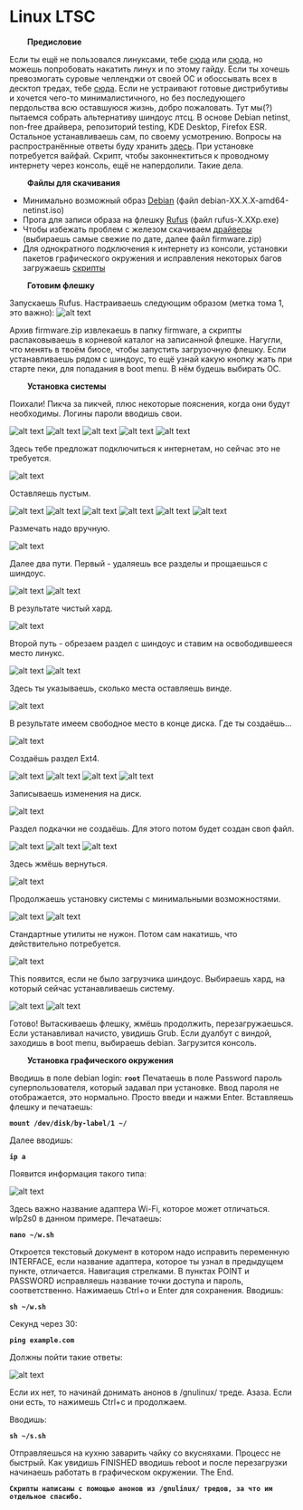 # Linux LTSC

&nbsp;&nbsp;&nbsp;&nbsp;&nbsp;&nbsp;&nbsp;&nbsp;**Предисловие**

Если ты ещё не пользовался линуксами, тебе [сюда](https://linuxmint-installation-guide.readthedocs.io/ru/latest/) или [сюда](https://help.ubuntu.ru/wiki/установка_и_обновление_системы), но можешь попробовать накатить линух и по этому гайду.
Если ты хочешь превозмогать суровые челленджи от своей ОС и обоссывать всех в десктоп тредах, тебе [сюда](https://wiki.archlinux.org/title/installation_guide).
Если не устраивают готовые дистрибутивы и хочется чего-то минималистичного, но без последующего пердольства всю оставшуюся жизнь, добро пожаловать. Тут мы(?) пытаемся собрать альтернативу шиндоус лтсц. В основе Debian netinst, non-free драйвера, репозиторий testing, KDE Desktop, Firefox ESR. Остальное устанавливаешь сам, по своему усмотрению. Вопросы на распространённые ответы буду хранить [здесь](https://github.com/simple-2ch/linux-ltsc/blob/main/qq.md). При установке потребуется вайфай. Скрипт, чтобы законнектиться к проводному интернету через консоль, ещё не напердолили. Такие дела. 

&nbsp;&nbsp;&nbsp;&nbsp;&nbsp;&nbsp;&nbsp;&nbsp;**Файлы для скачивания**

- Минимально возможный образ [Debian](https://www.debian.org/download.ru.html) (файл debian-XX.X.X-amd64-netinst.iso)
- Прога для записи образа на флешку [Rufus](https://github.com/pbatard/rufus/releases/latest) (файл rufus-X.XXp.exe)
- Чтобы избежать проблем с железом скачиваем [драйверы](https://cdimage.debian.org/cdimage/unofficial/non-free/firmware/testing/) (выбираешь самые свежие по дате, далее файл firmware.zip)
- Для однократного подключения к интернету из консоли, установки пакетов графического окружения и исправления некоторых багов загружаешь [скрипты](https://github.com/simple-2ch/linux-ltsc/raw/main/scripts/scripts.zip)

&nbsp;&nbsp;&nbsp;&nbsp;&nbsp;&nbsp;&nbsp;&nbsp;**Готовим флешку**

Запускаешь Rufus. Настраиваешь следующим образом (метка тома 1, это важно):
![alt text](https://github.com/simple-2ch/linux-ltsc/blob/main/images/rufus.jpg?raw=true)

Архив firmware.zip извлекаешь в папку firmware, а скрипты распаковываешь в корневой каталог на записанной флешке. Нагугли, что менять в твоём биосе, чтобы запустить загрузочную флешку. Если устанавливаешь рядом с шиндоус, то ещё узнай какую кнопку жать при старте пеки, для попадания в boot menu. В нём будешь выбирать ОС.

&nbsp;&nbsp;&nbsp;&nbsp;&nbsp;&nbsp;&nbsp;&nbsp;**Установка системы**

Поихали! Пикча за пикчей, плюс некоторые пояснения, когда они будут необходимы. Логины пароли вводишь свои.

![alt text](https://github.com/simple-2ch/linux-ltsc/blob/main/images/1.jpg?raw=true)
![alt text](https://github.com/simple-2ch/linux-ltsc/blob/main/images/2.jpg?raw=true)
![alt text](https://github.com/simple-2ch/linux-ltsc/blob/main/images/3.jpg?raw=true)
![alt text](https://github.com/simple-2ch/linux-ltsc/blob/main/images/4.jpg?raw=true)
![alt text](https://github.com/simple-2ch/linux-ltsc/blob/main/images/5.jpg?raw=true)

Здесь тебе предложат подключиться к интернетам, но сейчас это не требуется.

![alt text](https://github.com/simple-2ch/linux-ltsc/blob/main/images/6.jpg?raw=true)

Оставляешь пустым.

![alt text](https://github.com/simple-2ch/linux-ltsc/blob/main/images/7.jpg?raw=true)
![alt text](https://github.com/simple-2ch/linux-ltsc/blob/main/images/8.jpg?raw=true)
![alt text](https://github.com/simple-2ch/linux-ltsc/blob/main/images/9.jpg?raw=true)
![alt text](https://github.com/simple-2ch/linux-ltsc/blob/main/images/10.jpg?raw=true)
![alt text](https://github.com/simple-2ch/linux-ltsc/blob/main/images/11.jpg?raw=true)
![alt text](https://github.com/simple-2ch/linux-ltsc/blob/main/images/12.jpg?raw=true)

Размечать надо вручную.

![alt text](https://github.com/simple-2ch/linux-ltsc/blob/main/images/13.jpg?raw=true)

Далее два пути. Первый - удаляешь все разделы и прощаешься с шиндоус.

![alt text](https://github.com/simple-2ch/linux-ltsc/blob/main/images/14.00.jpg?raw=true)
![alt text](https://github.com/simple-2ch/linux-ltsc/blob/main/images/14.01.jpg?raw=true)

В результате чистый хард.

![alt text](https://github.com/simple-2ch/linux-ltsc/blob/main/images/14.02.jpg?raw=true)

Второй путь - обрезаем раздел с шиндоус и ставим на освободившееся место линукс.

![alt text](https://github.com/simple-2ch/linux-ltsc/blob/main/images/14.11.jpg?raw=true)
![alt text](https://github.com/simple-2ch/linux-ltsc/blob/main/images/14.12.jpg?raw=true)

Здесь ты указываешь, сколько места оставляешь винде.

![alt text](https://github.com/simple-2ch/linux-ltsc/blob/main/images/14.13.jpg?raw=true)

В результате имеем свободное место в конце диска. Где ты создаёшь...

![alt text](https://github.com/simple-2ch/linux-ltsc/blob/main/images/14.14.jpg?raw=true)

Создаёшь раздел Ext4.

![alt text](https://github.com/simple-2ch/linux-ltsc/blob/main/images/15.jpg?raw=true)
![alt text](https://github.com/simple-2ch/linux-ltsc/blob/main/images/16.jpg?raw=true)
![alt text](https://github.com/simple-2ch/linux-ltsc/blob/main/images/17.jpg?raw=true)
![alt text](https://github.com/simple-2ch/linux-ltsc/blob/main/images/18.jpg?raw=true)

Записываешь изменения на диск.

![alt text](https://github.com/simple-2ch/linux-ltsc/blob/main/images/19.jpg?raw=true)

Раздел подкачки не создаёшь. Для этого потом будет создан своп файл.

![alt text](https://github.com/simple-2ch/linux-ltsc/blob/main/images/20.jpg?raw=true)
![alt text](https://github.com/simple-2ch/linux-ltsc/blob/main/images/21.jpg?raw=true)
![alt text](https://github.com/simple-2ch/linux-ltsc/blob/main/images/22.jpg?raw=true)

Здесь жмёшь вернуться.

![alt text](https://github.com/simple-2ch/linux-ltsc/blob/main/images/23.jpg?raw=true)

Продолжаешь установку системы с минимальными возможностями.

![alt text](https://github.com/simple-2ch/linux-ltsc/blob/main/images/24.jpg?raw=true)
![alt text](https://github.com/simple-2ch/linux-ltsc/blob/main/images/25.jpg?raw=true)

Стандартные утилиты не нужон. Потом сам накатишь, что действительно потребуется.

![alt text](https://github.com/simple-2ch/linux-ltsc/blob/main/images/26.jpg?raw=true)

This появится, если не было загрузчика шиндоус. Выбираешь хард, на который сейчас устанавливаешь систему.

![alt text](https://github.com/simple-2ch/linux-ltsc/blob/main/images/27.jpg?raw=true)
![alt text](https://github.com/simple-2ch/linux-ltsc/blob/main/images/28.jpg?raw=true)

Готово! Вытаскиваешь флешку, жмёшь продолжить, перезагружаешься. Если устанавливал начисто, увидишь Grub. Если дуалбут с виндой, заходишь в boot menu, выбираешь debian. Загрузится консоль.

&nbsp;&nbsp;&nbsp;&nbsp;&nbsp;&nbsp;&nbsp;&nbsp;**Установка графического окружения**

Вводишь в поле debian login: **`root`**
Печатаешь в поле Password пароль суперпользователя, который задавал при установке. Ввод пароля не отображается, это нормально. Просто введи и нажми Enter.
Вставляешь флешку и печатаешь:

**`mount /dev/disk/by-label/1 ~/`**

Далее вводишь:

**`ip a`**

Появится информация такого типа:

![alt text](https://github.com/simple-2ch/linux-ltsc/blob/main/images/ip.jpg?raw=true)

Здесь важно название адаптера Wi-Fi, которое может отличаться. wlp2s0 в данном примере.
Печатаешь:

**`nano ~/w.sh`**

Откроется текстовый документ в котором надо исправить переменную INTERFACE, если название адаптера, которое ты узнал в предыдущем пункте, отличается. Навигация стрелками. В пунктах POINT и PASSWORD исправляешь название точки доступа и пароль, соответственно. Нажимаешь Ctrl+o и Enter для сохранения.
Вводишь:

**`sh ~/w.sh`**

Секунд через 30:

**`ping example.com`**

Должны пойти такие ответы:

![alt text](https://github.com/simple-2ch/linux-ltsc/blob/main/images/ping.jpg?raw=true)

Если их нет, то начинай донимать анонов в /gnulinux/ треде. Азаза. Если они есть, то нажимешь Ctrl+с и продолжаем.

Вводишь:

**`sh ~/s.sh`**

Отправляешься на кухню заварить чайку со вкусняхами. Процесс не быстрый. Как увидишь FINISHED вводишь reboot и после перезагрузки начинаешь работать в графическом окружении. The End.

**`Скрипты написаны с помощью анонов из /gnulinux/ тредов, за что им отдельное спасибо.`**
